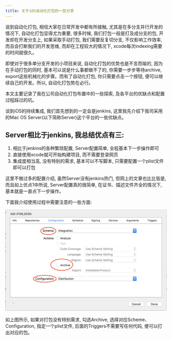 ```yaml
---
title: 关于iOS自动化打包的一些分享
---
```


说到自动化打包, 相信大家在日常开发中都有所接触, 尤其是在多分支并行开发的情况下, 自动化打包显得尤为重要, 很多时候, 我们打包一般是打及成分支的包, 开发却在开发分支上, 如果采取手动打包, 我们需要反复切分支, 不仅影响工作效率, 而且会打断我们的开发思维, 而却在工程较大的情况下, xcode每次indexing需要的时间就很久。

即使对于很多单分支开发的小项目来说, 自动化打包的优势也是不言而喻的, 因为在手动打包的同时, 基本可以说是什么事都做不了的, 你需要一步步等待archive, export这些机械化的步骤。而有了自动化打包, 你只需要点击一个按钮, 便可以继续自己的开发。所以, 自动化打包势在必行。

本文主要记录了我在公司自动化打包布置中的一些探索, 及各平台的优缺点和配置过程踩过的坑。

谈到iOS的持续集成, 我们首先想到的一定会是jenkins, 这里我先介绍下我司采用的Mac OS Server(以下简称Server)这个平台的一些优缺点。

## Server相比于jenkins, 我总结优点有三: 

1. 相比于jenkins的各种繁琐配置, Server配置简单, 全程基本下一步操作即可
2. 直接使用xcode就可开始构建项目, 而不需要登录网页
3. 集成度相当高, 没有特别的需求, 基本可以不写脚本, 只需要配置一个plist文件即可以打包 
 
这里不做过多的配置介绍, 虽然Server没有jenkins热门, 但网上的文章也比比皆是, 而且如上优点1中所说, Server配置真的很简单, 在证书、描述文件齐全的情况下, 基本就是一直点下一步操作。

下面我介绍使用过程中需要注意的一些方面: 

![](https://raw.githubusercontent.com/LoyalToOrigin/loyaltoorigin.github.io/hexo_source/source/_posts/%E5%85%B3%E4%BA%8EiOS%E8%87%AA%E5%8A%A8%E5%8C%96%E6%89%93%E5%8C%85%E7%9A%84%E4%B8%80%E4%BA%9B%E5%88%86%E4%BA%AB/xcode_integration.png)

如上图所示, 如果对打包没有特别需求, 勾选Archive, 选择对应Scheme、Configuration, 指定一个plist文件, 后面的Triggers不需要写任何代码, 便可以打出对应的包。









